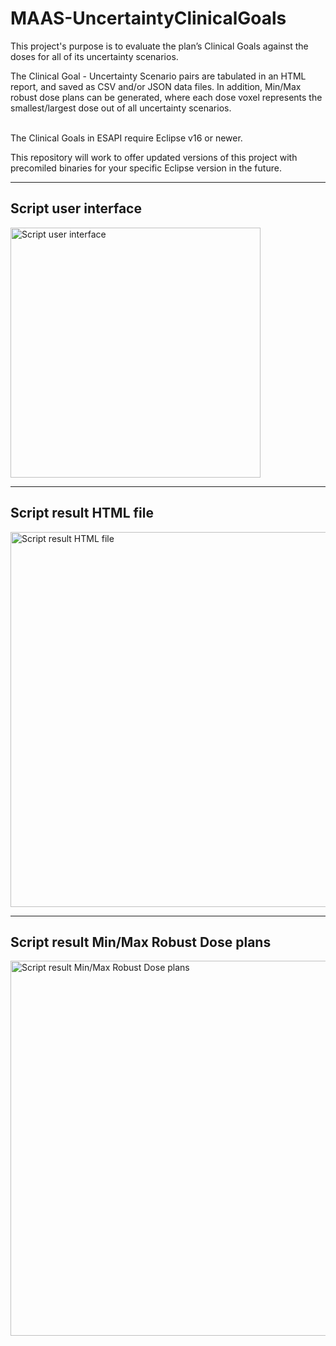 # MAAS-UncertaintyClinicalGoals
This project's purpose is to evaluate the plan’s Clinical Goals against the doses for all of its uncertainty scenarios.

The Clinical Goal - Uncertainty Scenario pairs are tabulated in an HTML report, and saved as CSV and/or JSON data files.
In addition, Min/Max robust dose plans can be generated, where each dose voxel represents the smallest/largest dose out of all uncertainty scenarios.

<br />
The Clinical Goals in ESAPI require Eclipse v16 or newer.

This repository will work to offer updated versions of this project with precomiled binaries for your specific Eclipse version in the future.

---

<h2>Script user interface</h2>

<img src="https://github.com/Varian-MedicalAffairsAppliedSolutions/MAAS-UncertaintyClinicalGoals/assets/26568659/aff54a40-599a-4b4a-b448-a50d23fc383c.png"
      alt="Script user interface" width=400/>

---

<h2>Script result HTML file</h2>

<img src="https://user-images.githubusercontent.com/26568659/226184093-2f79e975-c520-4341-9f92-743caae2d5ad.png"
      alt="Script result HTML file" width=600/>

---

<h2>Script result Min/Max Robust Dose plans</h2>

<img src="https://github.com/Varian-MedicalAffairsAppliedSolutions/MAAS-UncertaintyClinicalGoals/assets/26568659/0fc70c4f-46c1-43e6-ba63-d71894456a11.png"
      alt="Script result Min/Max Robust Dose plans" width=600/>
